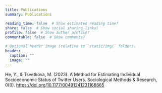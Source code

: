 ```yaml
---
title: Publications
summary: Publications

reading_time: false  # Show estimated reading time?
share: false  # Show social sharing links?
profile: false  # Show author profile?
commentable: false  # Show comments?

# Optional header image (relative to `static/img/` folder).
header:
  caption: ""
  image: ""
---
```


He, Y., & Tsvetkova, M. (2023). A Method for Estimating Individual Socioeconomic Status of Twitter Users. Sociological Methods & Research, 0(0). https://doi.org/10.1177/00491241231168665
